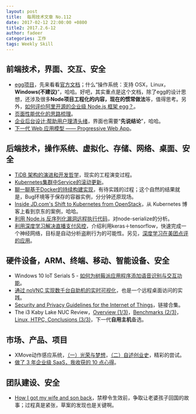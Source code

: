 ```yaml
---
layout: post
title:  每周技术文章 No.112
date: 2017-02-12 22:00:00 +0800
title2: 2017.2.6-12
author: fadeer
categories: 工作
tags: Weekly Skill
---
```


前端技术，界面、交互、安全
----
* [egg项目](https://github.com/eggjs/egg/)，先来看看[官方文档](https://eggjs.org/zh-cn/intro/index.html)；什么“操作系统：支持 OSX，Linux，**Windows(不建议)**”，哈哈。好吧，其实重点是这个文档，除了egg的设计思想，还涉及很多**Node项目工程化的内容，现在的惯常做法**等，值得思考。另外，[如何评价阿里开源的企业级 Node.js 框架 egg？](https://www.zhihu.com/question/50526101/answer/144952130)。
* [页面性能优化的思路梳理](http://zhenhua-lee.github.io/perf/perf.html)。
* [企业后台设计:帮助用户理清头绪](http://colachan.com/post/3539)，界面也需要“**先说结论**”，哈哈。
* [下一代 Web 应用模型 —— Progressive Web App](http://geek.csdn.net/news/detail/135595)。

后端技术，操作系统、虚拟化、存储、网络、桌面、安全
----
* [TiDB 架构的演进和开发哲学](https://segmentfault.com/a/1190000008288188)，现实的工程演变过程。
* [Kubernetes集群中Service的滚动更新](http://tonybai.com/2017/02/09/rolling-update-for-services-in-kubernetes-cluster)。
* [聊一聊基于Docker的持续构建实现](https://segmentfault.com/a/1190000008290197)，有待实践的过程；这个自然的结果就是，Bug环境等于保存的容器实例，分分钟还原现场。
* [Inside JD.com's Shift to Kubernetes from OpenStack](http://blog.kubernetes.io/2017/02/inside-jd-com-shift-to-kubernetes-from-openstack.html)，从 Kubernetes 博客上看到京东的案例，哈哈。
* [利用 Node.js 反序列化漏洞远程执行代码](http://paper.seebug.org/213/)，对node-serialize的分析。
* [利用深度学习解决直播支付风控](http://2014.54chen.com/blog/2017/02/09/deeplearning/)，介绍利用keras＋tensorflow，快速完成一个神经网络，目标是自动分析盗刷行为的可能性。另见，[深度学习在美团点评的应用](http://tech.meituan.com/deeplearning_application.html)。

硬件设备，ARM、终端、移动、智能设备、安全
----
* Windows 10 IoT Serials 5 - [如何为树莓派应用程序添加语音识别与交互功能](http://www.cnblogs.com/dearsj001/p/SpeechForWindowsIoT.html)。
* [通过 noVNC 实现数千台自助机的实时可视化](http://jaseywang.me/2017/02/06/%E9%80%9A%E8%BF%87-novnc-%E5%AE%9E%E7%8E%B0%E6%95%B0%E5%8D%83%E5%8F%B0%E8%87%AA%E5%8A%A9%E6%9C%BA%E7%9A%84%E5%AE%9E%E6%97%B6%E5%8F%AF%E8%A7%86%E5%8C%96/)，也是一个远程桌面访问的实践。
* [Security and Privacy Guidelines for the Internet of Things](https://www.schneier.com/blog/archives/2017/02/security_and_pr.html)，链接合集。
* The i3 Kaby Lake NUC Review，[Overview (1/3)](http://nucblog.net/2017/02/kaby-lake-nuc-review-nuc7i3bnh-overview/)，[Benchmarks (2/3)](http://nucblog.net/2017/02/the-i3-kaby-lake-nuc-review-nuc7i3bnh-benchmarks-23/)，[Linux, HTPC, Conclusions (3/3)](http://nucblog.net/2017/02/nuc7i3bnh-review-linux-htpc-conclusions/)，下一代**自用主机**备选。

市场、产品、项目
----
<!--preview-end-->
* XMove动作感应系统，[（一）光荣与梦想](http://www.cnblogs.com/buptzym/p/6369857.html)，[（二）自述创业史](http://www.cnblogs.com/buptzym/p/6369859.html)，精彩的尝试。
* [做了 3 年企业级 SaaS，我收获的 10 点心得](http://www.geekpark.net/topics/217851)。

团队建设、安全
----
* [How I got my wife and son back](https://medium.com/@SleeplessInTexas/how-i-got-my-wife-and-son-back-a-memoir-2f67e436fd71#.o5he5mknt)，禁穆令生效前，争取让老婆孩子回国的故事；过程真是紧张，草案的发现也是关键啊。


